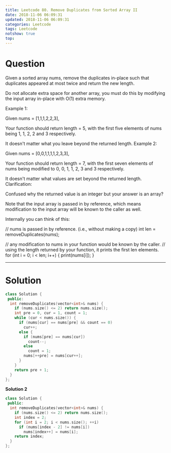 ```yaml
---
title: Leetcode 80. Remove Duplicates from Sorted Array II
date: 2018-11-06 06:09:31
updated: 2018-11-06 06:09:31
categories: Leetcode
tags: Leetcode
notshow: true
top:
---
```


# Question

Given a sorted array nums, remove the duplicates in-place such that duplicates appeared at most twice and return the new length.

Do not allocate extra space for another array, you must do this by modifying the input array in-place with O(1) extra memory.

Example 1:

Given nums = [1,1,1,2,2,3],

Your function should return length = 5, with the first five elements of nums being 1, 1, 2, 2 and 3 respectively.

It doesn't matter what you leave beyond the returned length.
Example 2:

Given nums = [0,0,1,1,1,1,2,3,3],

Your function should return length = 7, with the first seven elements of nums being modified to 0, 0, 1, 1, 2, 3 and 3 respectively.

It doesn't matter what values are set beyond the returned length.
Clarification:

Confused why the returned value is an integer but your answer is an array?

Note that the input array is passed in by reference, which means modification to the input array will be known to the caller as well.

Internally you can think of this:

// nums is passed in by reference. (i.e., without making a copy)
int len = removeDuplicates(nums);

// any modification to nums in your function would be known by the caller.
// using the length returned by your function, it prints the first len elements.
for (int i = 0; i < len; i++) {
    print(nums[i]);
}

<!-- more -->

------------

# Solution

```cpp
class Solution {
 public:
  int removeDuplicates(vector<int>& nums) {
    if (nums.size() <= 2) return nums.size();
    int pre = 0, cur = 1, count = 1;
    while (cur < nums.size()) {
      if (nums[cur] == nums[pre] && count == 0)
        cur++;
      else {
        if (nums[pre] == nums[cur])
          count--;
        else
          count = 1;
        nums[++pre] = nums[cur++];
      }
    }
    return pre + 1;
  }
};
```

**Solution 2**

```cpp
class Solution {
 public:
  int removeDuplicates(vector<int>& nums) {
    if (nums.size() <= 2) return nums.size();
    int index = 2;
    for (int i = 2; i < nums.size(); ++i)
      if (nums[index - 2] != nums[i])
        nums[index++] = nums[i];
    return index;
  }
};
```